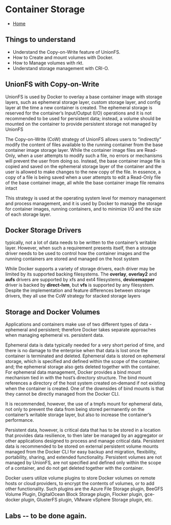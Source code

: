 # Container Storage

* [Home](/README.md)

## Things to understand

* Understand the Copy-on-Write feature of UnionFS.
* How to Create and mount volumes with Docker.
* How to Manage volumes with rkt.
* Understand storage management with CRI-O.


## UnionFS with Copy-on-Write

UnionFS is used by Docker to overlay a base container image with storage layers, such as ephemeral storage layer, custom storage layer, and config layer at the time a new container is created. The ephemeral storage is reserved for the container’s Input/Output (I/O) operations and it is not recommended to be used for persistent data; instead, a volume should be mounted on the container to provide persistent storage not managed by UnionFS

The Copy-on-Write (CoW) strategy of UnionFS allows users to “indirectly” modify the content of files available to the running container from the base container image storage layer. While the container image files are Read-Only, when a user attempts to modify such a file, no errors or mechanisms will prevent the user from doing so. Instead, the base container image file is copied and saved on the ephemeral storage layer of the container and the user is allowed to make changes to the new copy of the file. In essence, a copy of a file is being saved when a user attempts to edit a Read-Only file of the base container image, all while the base container image file remains intact

This strategy is used at the operating system level for memory management and process management, and it is used by Docker to manage the storage for container images, running containers, and to minimize I/O and the size of each storage layer.

## Docker Storage Drivers

typically, not a lot of data needs to be written to the container’s writable layer. However, when such a requirement presents itself, then a storage driver needs to be used to control how the container images and the running containers are stored and managed on the host system

While Docker supports a variety of storage drivers, each driver may be limited by its supported backing filesystems. The **overlay**, **overlay2** and **aufs** drivers are supported by xfs and ext4 filesystems, **devicemapper** driver is backed by **direct-lvm**, but **vfs** is supported by any filesystem. Despite the implementation and feature differences between storage drivers, they all use the CoW strategy for stacked storage layers


## Storage and Docker Volumes

Applications and containers make use of two different types of data - ephemeral and persistent; therefore Docker takes separate approaches when managing ephemeral vs. persistent data.

Ephemeral data is data typically needed for a very short period of time, and there is no damage to the enterprise when that data is lost once the container is terminated and deleted. Ephemeral data is stored on ephemeral storage, which is specified and defined within the scope of the container, and; the ephemeral storage also gets deleted together with the container. For ephemeral data management, Docker provides a bind mount mechanism tied in with the host’s directory structure. The bind mount references a directory of the host system created on-demand if not existing when the container is created. One of the downsides of bind mounts is that they cannot be directly managed from the Docker CLI.

It is recommended, however, the use of a tmpfs mount for ephemeral data, not only to prevent the data from being stored permanently on the container’s writable storage layer, but also to increase the container’s performance.

Persistent data, however, is critical data that has to be stored in a location that provides data resilience, to then later be managed by an aggregator or other applications designed to process and manage critical data. Persistent data is recommended to be stored on external persistent volume mounts managed from the Docker CLI for easy backup and migration, flexibility, portability, sharing, and extended functionality. Persistent volumes are not managed by UnionFS, are not specified and defined only within the scope of a container, and do not get deleted together with the container.

Docker users utilize volume plugins to store Docker volumes on remote hosts or cloud providers, to encrypt the contents of volumes, or to add other functionality. Such plugins are the Azure File Storage plugin, BeeGFS Volume Plugin, DigitalOcean Block Storage plugin, Flocker plugin, gce-docker plugin, GlusterFS plugin, VMware vSphere Storage plugin, etc.

## Labs -- to be done again.